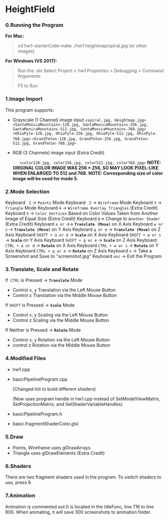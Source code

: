 # HeightField

### 0.Running the Program
**For Mac:**
> cd hw1-starterCode
> make
> ./hw1 heightmap/spiral.jpg (or other images)

**For Windows (VS 2017):**
> Run the .sln
> Select Project > hw1 Properties > Debugging > Command Arguments

> F5 to Run

### 1.Image Import 
This program supports:
- Grayscale (1 Channel) image input
  ```<spiral.jpg, Heightmap.jpg>```
  ```<SantaMonicaMountains-128.jpg, SantaMonicaMountains-256.jpg, SantaMonicaMountains-512.jpg, SantaMonicaMountains-768.jpg>```
  ```<OhioPyle-128.jpg, OhioPyle-256.jpg, OhioPyle-512.jpg, OhioPyle-768.jpg>```
  ```<GrandTeton-128.jpg, GrandTeton-256.jpg, GrandTeton-512.jpg, GrandTeton-768.jpg>```

- RGB (3 Channels) image input (Extra Credit)  

  ```	<color128.jpg, color256.jpg, color512.jpg, color768.jpg>```
  **NOTE: ORIGINAL COLOR IMAGE WAS 256 * 256, SO MAY LOOK PIXEL-LIKE WHEN ENLARGED TO 512 and 768.**
  **NOTE: Corresponding size of color image will be used for mode 5.**

### 2.Mode Selection
Keyboard ``` 1``` -> ```Points``` Mode
Keyboard ``` 2``` -> ```Wireframe``` Mode
Keyboard ```3``` -> ```Triangle``` Mode
Keyboard ```4``` -> ```Wireframe Overlay Triangles``` (Extra Credit)
Keyboard ```5``` -> ```Color Vertices``` Based on Color Values Taken from Another Image of Equal Size  (Extra Credit)
Keyboard ```6```-> Change to ```Another Shader``` (Extra Credit)
Keyboard ```a or d```-> **```Translate (Move)```** on X Axis
Keyboard ```w or s``` -> **```Translate (Move)```** on Y Axis
Keyboard ```q or e``` -> **```Translate (Move)```** on Z Axis
Keyboard ```SHIFT + a or d``` -> **```Scale```** on X Axis
Keyboard ```SHIFT + w or s``` -> **```Scale```** on Y Axis
Keyboard ```SHIFT + q or e``` -> **```Scale```** on Z Axis
Keyboard ```CTRL + a or d``` -> **```Rotate```** on X Axis
Keyboard ```CTRL + w or s``` -> **```Rotate```** on Y Axis
Keyboard ```CTRL + q or e``` -> **```Rotate```** on Z Axis
Keyboard ```x``` -> Take a Screenshot and Save to "screenshot.jpg"
Keyboard ```esc``` -> Exit the Program

### 3.Translate, Scale and Rotate
If``` CTRL``` is Pressed -> **```Translate```** Mode
- Control x, y Translation via the Left Mouse Button
- Control z Translation via the Middle Mouse Button

If ```SHIFT``` is Pressed -> **```Scale```** Mode
- Control x, y Scaling via the Left Mouse Button
- Control z Scaling via the Middle Mouse Button

If Neither is Pressed -> **```Rotate```** Mode
- Control x, y Rotation via the Left Mouse Button
- control z Rotation via the Middle Mouse Button

### 4.Modified Files
- hw1.cpp
- basicPipelineProgram.cpp 

  (Changed Init to build different shaders)

  (Now uses program handle in hw1.cpp instead of SetModelViewMatrix, SetProjectionMatrix, and SetShaderVariableHandles)
- basicPipelineProgram.h
- basic.fragmentShaderColor.glsl

### 5.Draw
- Points, Wireframe uses glDrawArrays
- Triangle uses glDrawElements (Extra Credit)

### 6.Shaders
  There are two fragment shaders used in the program.
  To switch shaders to use, press 6.

### 7.Animation
  Animation is commented out.It is located in the IdleFunc, line 716 to line 800. 
  When animating, it will save 300 screenshots to animation folder.